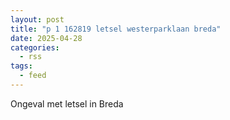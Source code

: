 ```yaml
---
layout: post
title: "p 1 162819 letsel westerparklaan breda"
date: 2025-04-28
categories: 
  - rss
tags: 
  - feed
---
```


Ongeval met letsel in Breda
